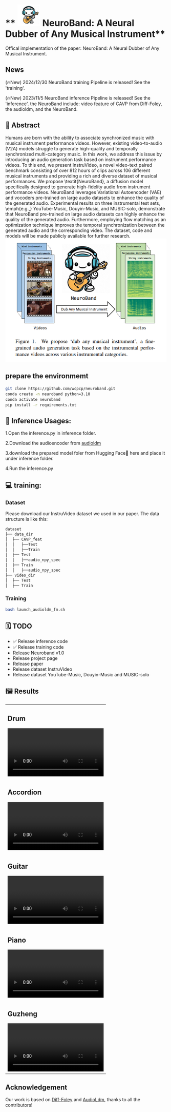 # ** ![neuroband](https://github.com/wcpcp/neuroband/blob/main/asset/neuroband.jpg) NeuroBand: A Neural Dubber of Any Musical Instrument**
Offical implementation of the paper: NeuroBand: A Neural Dubber of Any Musical Instrument.

## **News**
(🔥New) 2024/12/30 NeuroBand training Pipeline is released! See the 'training'.

(🔥New) 2023/11/5 NeuroBand inference Pipeline is released! See the 'inference'.
the NeuroBand include: video feature of CAVP from Diff-Foley, the audioldm, and the NeuroBand.

## 📖 **Abstract**
Humans are born with the ability to associate synchronized music with musical instrument performance videos. However, existing video-to-audio (V2A) models struggle to generate high-quality and temporally synchronized multi-category music. In this work, we address this issue by introducing an audio generation task based on instrument performance videos. To this end, we present InstruVideo, a novel video-text paired benchmark consisting of over 812 hours of clips across 106 different musical instruments and providing a rich and diverse dataset of musical performances. We propose \textit{NeuroBand}, a diffusion model specifically designed to generate high-fidelity audio from instrument performance videos. NeuroBand leverages Variational Autoencoder (VAE) and vocoders pre-trained on large audio datasets to enhance the quality of the generated audio. Experimental results on three instrumental test sets, \emph{e.g.,} YouTube-Music, Douyin-Music, and MUSIC-solo, demonstrate that NeuroBand pre-trained on large audio datasets can highly enhance the quality of the generated audio. Furthermore, employing flow matching as an optimization technique improves the temporal synchronization between the generated audio and the corresponding video. The dataset, code and models will be made publicly available for further research.
![image](https://github.com/wcpcp/neuroband/blob/main/asset/1c9b380e7992afc57c82913bc7aca8f.png)

## **prepare the environmemt**
```Bash
git clone https://github.com/wcpcp/neuroband.git
conda create -n neuroband python=3.10
conda activate neuroband
pip install -r requirements.txt
```

## 🚀 **Inference Usages:**
1.Open the inference.py in inference folder.

2.Download the audioencoder from [audioldm](https://github.com/haoheliu/AudioLDM-training-finetuning/tree/main/data)

3.download the prepared model foler from Hugging Face🤗 here and place it under inference folder.

4.Run the inference.py

## 💻 **training:**

### Dataset
Please download our InstruVideo dataset we used in our paper.
The data structure is like this:
```
dataset
├── data_dir
│  ├── CAVP_feat
│  │   ├──Test
│  │   ├──Train
│  ├── Test
│  │   ├──audio_npy_spec
│  ├── Train
│  │   ├──audio_npy_spec
├── video_dir
│  ├── Test
│  ├── Train
```


### Training
```Bash
bash launch_audioldm_fm.sh
```

## 🗓️ TODO
* ✅ Release inference code
* ✅ Release training code
*  Release Neuroband v1.0
*  Release project page
*  Release paper
*  Release dataset InstruVideo
*  Release dataset YouTube-Music, Douyin-Music and MUSIC-solo


## 🖼️ Results

<table border="0" style="width: 100%; text-align: left; margin-top: 20px;">
  <tr>
    <td>
      <h2>Drum</h2>
      <video src="https://github.com/user-attachments/assets/62a887a0-d614-48a2-a8a0-3e6723fdbee7" width="100%" controls autoplay loop></video>
    </td>
  </tr>
  <tr>
    <td>
      <h2>Accordion</h2>
      <video src="https://github.com/user-attachments/assets/ebb949b4-0be4-4b79-91c6-654eac520bf1" width="100%" controls autoplay loop></video>
    </td>
  </tr>
  <tr>
    <td>
      <h2>Guitar</h2>
      <video src="https://github.com/user-attachments/assets/bea4f0af-1779-4918-ad0d-329c46559736" width="100%" controls autoplay loop></video>
    </td>
  </tr>
  <tr>
    <td>
      <h2>Piano</h2>
      <video src="https://github.com/user-attachments/assets/0bdad2c4-a6e5-4c03-aea1-61334eadacd5" width="100%" controls autoplay loop></video>
    </td>
  </tr>
  <tr>
    <td>
      <h2>Guzheng</h2>
      <video src="https://github.com/user-attachments/assets/c6d63e95-8e74-43f4-98d0-f9833ea2c40a" width="100%" controls autoplay loop></video>
    </td>
  </tr>
</table>


<!-- ## 📧 Contact

If you have any comments or questions, please open a new issue or feel free to contact [Yibin Wang](https://codegoat24.github.io).

## 🖊️ Citation
🌟 If you find our work helpful, please leave us a star and cite our paper.

```bibtex
@article{LiFT,
  title={LiFT: Leveraging Human Feedback for Text-to-Video Model Alignment.},
  author={Wang, Yibin and Tan, Zhiyu, and Wang, Junyan and Yang, Xiaomeng and Jin, Cheng and Li, Hao},
  journal={arXiv preprint arXiv:2412.04814},
  year={2024}
}
``` -->

## Acknowledgement
Our work is based on [Diff-Foley](https://github.com/luosiallen/Diff-Foley.git) and [AudioLdm](https://github.com/haoheliu/AudioLDM-training-finetuning.git), thanks to all the contributors!